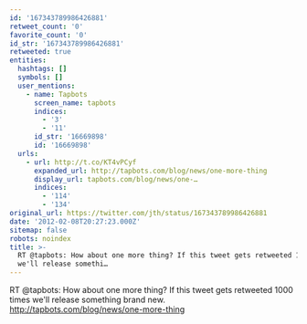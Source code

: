```yaml
---
id: '167343789986426881'
retweet_count: '0'
favorite_count: '0'
id_str: '167343789986426881'
retweeted: true
entities:
  hashtags: []
  symbols: []
  user_mentions:
    - name: Tapbots
      screen_name: tapbots
      indices:
        - '3'
        - '11'
      id_str: '16669898'
      id: '16669898'
  urls:
    - url: http://t.co/KT4vPCyf
      expanded_url: http://tapbots.com/blog/news/one-more-thing
      display_url: tapbots.com/blog/news/one-…
      indices:
        - '114'
        - '134'
original_url: https://twitter.com/jth/status/167343789986426881
date: '2012-02-08T20:27:23.000Z'
sitemap: false
robots: noindex
title: >-
  RT @tapbots: How about one more thing? If this tweet gets retweeted 1000 times
  we'll release somethi…
---
```


RT @tapbots: How about one more thing? If this tweet gets retweeted 1000 times we'll release something brand new.
http://tapbots.com/blog/news/one-more-thing